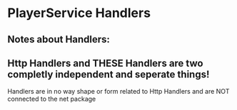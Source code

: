 # PlayerService Handlers

## **Notes about Handlers:**

## Http Handlers and THESE Handlers are two completly independent and seperate things!

Handlers are in no way shape or form related to Http Handlers and are NOT connected to the net package

